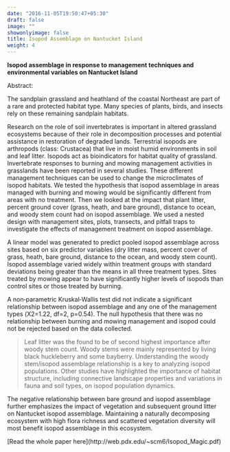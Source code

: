 ```yaml
---
date: "2016-11-05T19:50:47+05:30"
draft: false
image: ""
showonlyimage: false
title: Isopod Assemblage on Nantucket Island
weight: 4
---
```


**Isopod assemblage in response to management techniques and environmental variables
on Nantucket Island**


Abstract:

The sandplain grassland and heathland of the coastal Northeast are part of a rare and protected habitat type. Many species of plants, birds, and insects rely on these remaining sandplain habitats. <!--more-->

Research on the role of soil invertebrates is important in altered grassland ecosystems because of their role in decomposition processes and potential assistance in restoration of degraded lands. Terrestrial isopods are arthropods (class: Crustacea) that live in moist humid environments in soil and leaf litter. Isopods act as bioindicators for habitat quality of grassland. Invertebrate responses to burning and mowing management activities in grasslands have been reported in several studies. These different management techniques can be used to change the microclimates of isopod habitats. We tested the hypothesis that isopod assemblage in areas managed with burning and mowing would be significantly different from areas with no treatment. Then we looked at the impact that plant litter, percent ground cover (grass, heath, and bare ground), distance to ocean, and woody stem count had on isopod assemblage. We used a nested design with management sites, plots, transects, and pitfall traps to investigate the effects of management treatment on isopod assemblage. 



A linear model was generated to predict pooled isopod assemblage across sites based on six predictor variables (dry litter mass, percent cover of grass, heath, bare ground, distance to the ocean, and woody stem count). Isopod assemblage varied widely within treatment groups with standard deviations being greater than the means in all three treatment types. Sites treated by mowing appear to have significantly higher levels of isopods than control sites or those treated by burning. 


A non‐parametric Kruskal‐Wallis test did not indicate a significant relationship between isopod assemblage and any one of the management types (Χ2=1.22, df=2, p=0.54). The null hypothesis that there was no relationship between burning and mowing management and isopod could not be rejected based on the data collected.


> Leaf litter was the found to be of second highest importance after woody stem count. Woody stems were mainly represented by living black huckleberry and some bayberry. Understanding the woody stem/isopod assemblage relationship is a key to analyzing isopod populations. Other studies have highlighted the importance of habitat structure, including connective landscape properties and variations in fauna and soil types, on isopod population dynamics.


The negative relationship between bare ground and isopod assemblage further emphasizes the impact of vegetation and subsequent ground litter on Nantucket isopod assemblage. Maintaining a naturally decomposing ecosystem with high flora richness and scattered vegetation diversity will most benefit isopod assemblage in this ecosystem.

<!--more--> [Read the whole paper here](http://web.pdx.edu/~scm6/Isopod_Magic.pdf)

